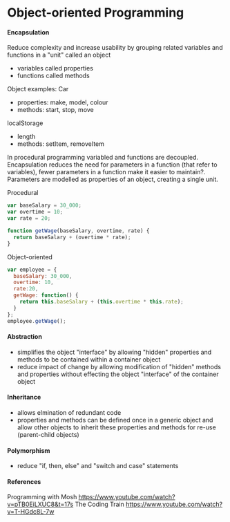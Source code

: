 # Object-oriented Programming
#### Encapsulation
Reduce complexity and increase usability by grouping related variables and functions in a "unit" called an object
  - variables called properties
  - functions called methods
  
  Object examples:
  Car
  - properties: make, model, colour
  - methods: start, stop, move
  
  localStorage
  - length
  - methods: setItem, removeItem

In procedural programming variabled and functions are decoupled. Encapsulation reduces the need for parameters in a function (that refer to variables), fewer parameters in a function make it easier to maintain?. Parameters are modelled as properties of an object, creating a single unit.

Procedural
```javascript
var baseSalary = 30_000;
var overtime = 10;
var rate = 20;

function getWage(baseSalary, overtime, rate) {
  return baseSalary + (overtime * rate);
}
```
Object-oriented
```javascript
var employee = {
  baseSalary: 30_000,
  overtime: 10,
  rate:20,
  getWage: function() {
    return this.baseSalary + (this.overtime * this.rate);
  }
};
employee.getWage();
```
#### Abstraction
- simplifies the object "interface" by allowing "hidden" properties and methods to be contained within a container object
- reduce impact of change by allowing modification of "hidden" methods and properties without effecting the object "interface" of the container object

#### Inheritance
- allows elmination of redundant code
- properties and methods can be defined once in a generic object and allow other objects to inherit these properties and methods for re-use (parent-child objects)

#### Polymorphism
- reduce "if, then, else" and "switch and case" statements

#### References
Programming with Mosh
https://www.youtube.com/watch?v=pTB0EiLXUC8&t=17s
The Coding Train
https://www.youtube.com/watch?v=T-HGdc8L-7w
